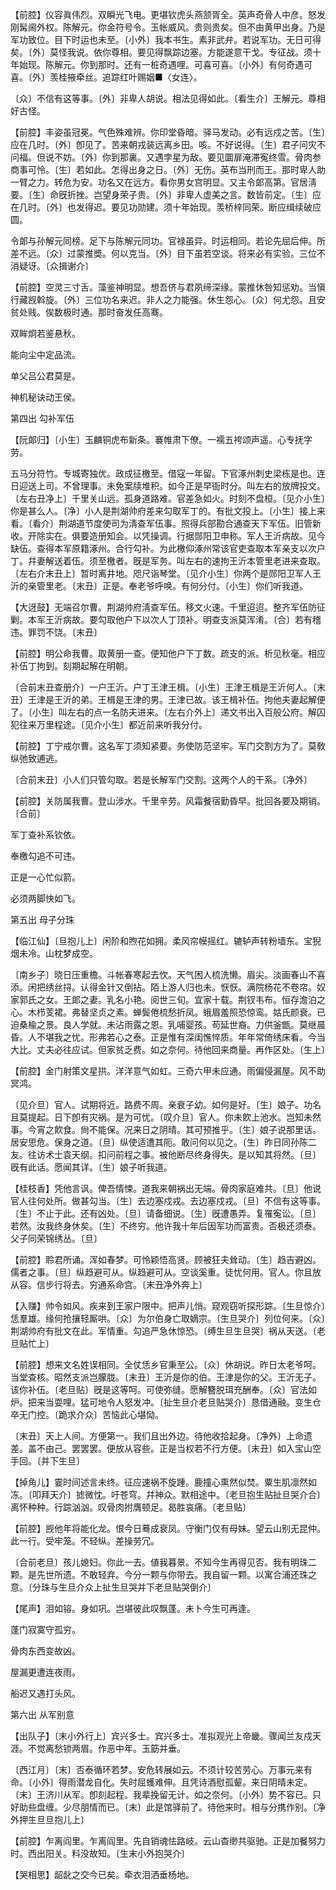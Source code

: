 <!-- { "loadSidebar": true } -->
【前腔】仪容眞伟烈。双瞬光飞电。更堪钦虎头燕颔胥全。英声奇骨人中彦。怒发刚髯阃外权。陈解元。你金符号令。玉帐威风。贵则贵矣。但不由黄甲出身。乃是军功致位。目下时运也未至。〔小外〕我本书生。素非武弁。若说军功。无日可得矣。〔外〕莫怪我说。依你尊相。要见得飘踪边塞。方能遂意干戈。专征战。须十年始现。陈解元。你到那时。还有一桩奇遇哩。可喜可喜。〔小外〕有何奇遇可喜。〔外〕羡桂掖牵丝。追踪红叶赐姻■〈女连〉。

〔众〕不信有这等事。〔外〕非卑人胡说。相法见得如此。〔看生介〕王解元。尊相好古怪。 

【前腔】丰姿虽冠冕。气色殊难辨。你印堂昏暗。驿马发动。必有远戍之苦。〔生〕应在几时。〔外〕卽见了。苦来朝戎装远离乡田。咳。不好说得。〔生〕君子问灾不问福。但说不妨。〔外〕你到那裏。又遇孛星为敌。要见圜扉淹滞寃终雪。骨肉参商事可怜。〔生〕若如此。怎得出身之日。〔外〕无伤。英布当刑而王。那时卑人助一臂之力。转危为安。功名又在远方。看你男女宫明显。又主令郞高第。官居淸要。〔生〕命旣折挫。岂望身荣子贵。〔外〕非卑人虚美之言。数皆前定。〔生〕应在几时。〔外〕也发得迟。要见功勋建。须十年始现。羡桥梓同荣。断应缉续破应圆。

令郞与孙解元同榜。足下与陈解元同功。官禄虽异。时运相同。若论先屈后伸。所差不远。〔众〕过蒙推奬。何以克当。〔外〕目下虽若空谈。将来必有实验。三位不消疑讶。〔众揖谢介〕 

【前腔】空灵三寸舌。藻鉴神明显。想吾侪与君夙缔深缘。蒙推休咎知惩劝。当愼行藏觊斡旋。〔外〕三位功名来迟。非人之力能强。休生怨心。〔众〕何尤怨。且安贫处贱。俟数极时通。那时奋发任高骞。

双眸炯若鉴悬秋。



能向尘中定品流。

单父吕公君莫是。



神机秘诀动王侯。 

第四出
勾补军伍

【阮郞归】〔小生〕玉麟铜虎布新条。褰帷肃下僚。一襦五袴颂声遥。心专抚字劳。

五马分符竹。专城寄独优。政成征檄至。借寇一年留。下官涿州刺史梁栋是也。连日迎送上司。不曾理事。未免案牍堆积。如今正是早衙时分。叫左右的放牌投文。〔左右丑净上〕千里关山远。孤身道路难。官差急如火。时刻不盘桓。〔见介小生〕你是甚么人。〔净〕小人是荆湖帅府差来勾取军丁的。有批文投上。〔小生〕接上来看。〔看介〕荆湖道节度使司为淸查军伍事。照得兵部勘合通查天下军伍。旧管新收。开除实在。俱要造册知会。以凭操调。行据郧阳卫申称。军人王沂病故。见今缺伍。查得本军原籍涿州。合行勾补。为此檄仰涿州常该官吏查取本军亲支以次户丁。幷妻解送着伍。须至檄者。旣是军务。叫左右的速拘王沂本管里老进来查取。〔左右介末丑上〕暂时离井地。咫尺诣琴堂。〔见介小生〕你两个是郧阳卫军人王沂的亲管里老。〔末丑〕正是。奉老爷呼唤。有何分付。〔小生〕你们听我道。 

【大迓鼓】无端召尔曹。荆湖帅府淸查军伍。移文火速。千里迢迢。整齐军伍防征剿。本军王沂病故。要勾取他户下以次人丁顶补。明查支派莫浑淆。〔合〕若有稽违。罪罚不饶。〔末丑〕 

【前腔】明公命我曹。取黄册一查。便知他户下丁数。疏支的派。析见秋毫。相应补伍丁拘到。刻期起解在明朝。

〔合前末丑查册介〕一户王沂。户丁王津王楫。〔小生〕王津王楫是王沂何人。〔末丑〕王津是王沂的弟。王楫是王津的男。王津已故。该王楫补伍。拘他夫妻起解便了。〔小生〕叫左右的点一名防夫进来。〔左右介外上〕递文书出入百般公府。解囚犯往来万里程途。〔见介小生〕都近前来听我分付。 

【前腔】丁宁戒尔曹。这名军丁须知紧要。务使防范坚牢。军门交割方为了。莫敎纵弛致逋逃。

〔合前末丑〕小人们只管勾取。若是长解军门交割。这两个人的干系。〔净外〕 

【前腔】关防属我曹。登山涉水。千里辛劳。风霜餐宿勤昏早。批回各要及期销。〔合前〕 

军丁查补系钦依。



奉檄勾追不可违。

正是一心忙似箭。



必须两脚快如飞。 

第五出
母子分珠

【临江仙】〔旦抱儿上〕闲阶和煦花如拥。柔风帘幙摇红。辘轳声转粉墙东。宝猊烟未冷。山枕梦成空。

〔南乡子〕晓日压重檐。斗帐春寒起去忺。天气困人梳洗懒。眉尖。淡画春山不喜添。闲把绣丝挦。认得金针又倒拈。陌上游人归也未。恹恹。满院杨花不卷帘。奴家郭氏之女。王郞之妻。乳名小艳。阅世三旬。宜家十载。荆钗韦布。恒存澹泊之心。木栉芰裙。弗替坚贞之素。蝉鬓倦梳愁折凤。蛾眉羞照恐惊鸾。姑氏颜衰。已迫桑楡之景。良人学就。未沾雨露之恩。乳哺婴孩。苟延世裔。力供釜甑。莫继晨昏。人不堪我之忧。形弗若心之泰。正是惟有深闺憔悴质。年年常倚绣床看。今当大比。丈夫必往应试。但家贫乏费。如之奈何。待他回来商量。再作区处。〔生上〕 

【前腔】金门射策文星拱。洋洋意气如虹。三奇六甲未应通。雨偏侵漏屋。风不助冥鸿。

〔见介旦〕官人。试期将近。路费不周。亲衰子幼。如何是好。〔生〕娘子。功名且莫提起。日下卽有灾祸。是为可忧。〔叹介旦〕官人。你未飮上池水。岂知未然事。今宵之飮食。尙不能保。况来日之阴晴。其可预推乎。〔生〕娘子说那里话。居安思危。保身之道。〔旦〕纵使适遭其阨。敢问何以见之。〔生〕昨日同孙陈二友。往访术士袁天纲。扣问前程之事。被他断尽终身得失。是以知其将然。〔旦〕旣有此话。愿闻其详。〔生〕娘子听我道。 

【桂枝香】凭他言讽。俾吾情悚。道我来朝祸出无端。骨肉家庭难共。〔旦〕他说官人往何处所。做甚勾当。〔生〕去边塞戍戎。去边塞戍戎。〔旦〕不信有这等事。〔生〕不止于此。还有凶处。〔旦〕请备细说。〔生〕旣遭愚弄。复罹寃讼。〔旦〕若然。汝我终身休矣。〔生〕不终穷。他许我十年后因军功而富贵。否极还须泰。父子同荣锦绣丛。〔旦〕 

【前腔】聆君所诵。浑如春梦。可怜颖悟高贤。顾被狂夫耸动。〔生〕趋吉避凶。儒者之事。〔旦〕纵趋避可从。纵趋避可从。空谈奚重。徒忧何用。官人。你且放从容。信步行将去。穷通系命宫。〔末丑净外奔上〕 

【入赚】帅令如风。疾来到王家户限中。把声儿悄。窥观窃听探形踪。〔生旦惊介〕恁羣雄。缘何抢攘轻厮哄。〔众〕为尔伯身亡取嫡宗。〔生旦哭介〕列位何来。〔众〕荆湖帅府有批文在此。军情重。勾追严急休惊恐。〔缚生旦生旦哭〕祸从天送。〔老旦贴忙上〕 

【前腔】想来文名姓误相同。全仗恁乡官秉至公。〔众〕休胡说。昨日太老爷呵。当堂查核。昭然支派岂朦胧。〔末丑〕王沂是你的伯。王津是你的父。王沂无子。该你补伍。〔老旦贴〕旣是这等呵。可使弥缝。愿解簪脱珥充酬奉。〔众〕官法如炉。把来当耍哩。猛可地令人怒发冲。〔扯生旦介老旦贴哭介〕恳借通融。变生仓卒无门控。〔跪求介众〕苦恼此心堪恸。

〔末丑〕天上人间。方便第一。我们且出外边。待他收拾起身。〔净外〕上命遗差。盖不由己。罢罢罢。便放从容些。正是当权若不行方便。〔末丑〕如入宝山空手回。〔并下生旦〕 

【掉角儿】霎时间述言未终。征应速祸不旋踵。鹿撞心熏然似焚。粟生肌凛然如冻。〔叩拜天介〕摅微忱。吁苍穹。幷神众。默相途中。〔老旦抱生贴扯旦哭介合〕离怀种种。行踪汹汹。叹骨肉拊膺顿足。曷胜哀痛。〔老旦贴〕 

【前腔】觊他年将能化龙。恨今日蓦成衰凤。守衡门仅有母妹。望云山别无昆仲。此一行。受牢笼。不轻纵。差操劳冗。

〔合前老旦〕孩儿媳妇。你此一去。値我暮景。不知今生再得见否。我有明珠二颗。是先世所遗。不敢轻弃。今分一颗与你带去。我自留一颗。以寓合浦还珠之意。〔分珠与生旦介众上扯生旦哭并下老旦贴哭倒介〕 

【尾声】泪如镕。身如巩。岂堪彼此叹飘蓬。未卜今生可再逢。

蓬门寂寞守孤穷。



骨肉东西变故凶。

屋漏更遭连夜雨。



船迟又遇打头风。 

第六出
从军别意

【出队子】〔末小外行上〕宾兴多士。宾兴多士。准拟观光上帝畿。骤闻兰友戍天涯。不觉离愁锁两眉。作恶中年。玉筯并垂。

〔西江月〕〔末〕否泰循环若梦。安危转展如云。不须计较苦劳心。万事元来有命。〔小外〕得雨潜龙自化。失时屈蠖难伸。且凭诗酒慰孤颦。来日阴晴未定。〔末〕王济川从军。卽刻起程。我辈挽留无计。如之奈何。〔小外〕势不容已。只好助些盘缠。少尽朋情而已。〔末〕此是馆驿前了。待他来时。相与分携作别。〔净外押生旦旦抱儿上〕 

【前腔】乍离阎里。乍离阎里。先自销魂怯路岐。云山杳缈共驱驰。正是加餐努力时。西出阳关。料没故知。〔生末小外抱哭介〕 

【哭相思】龆龀之交今已矣。牵衣泪洒垂杨地。

